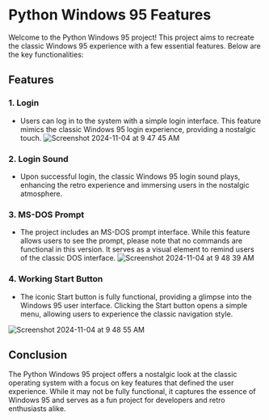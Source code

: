 # Python Windows 95 Features

Welcome to the Python Windows 95 project! This project aims to recreate the classic Windows 95 experience with a few essential features. Below are the key functionalities:

## Features

### 1. Login
- Users can log in to the system with a simple login interface. This feature mimics the classic Windows 95 login experience, providing a nostalgic touch.
![Screenshot 2024-11-04 at 9 47 45 AM](https://github.com/user-attachments/assets/8beb5a52-b363-4d16-91bd-719b4029ca0e)


### 2. Login Sound
- Upon successful login, the classic Windows 95 login sound plays, enhancing the retro experience and immersing users in the nostalgic atmosphere.

### 3. MS-DOS Prompt
- The project includes an MS-DOS prompt interface. While this feature allows users to see the prompt, please note that no commands are functional in this version. It serves as a visual element to remind users of the classic DOS interface.
![Screenshot 2024-11-04 at 9 48 39 AM](https://github.com/user-attachments/assets/86dba53a-ba71-4c43-af98-8d3148239100)


### 4. Working Start Button
- The iconic Start button is fully functional, providing a glimpse into the Windows 95 user interface. Clicking the Start button opens a simple menu, allowing users to experience the classic navigation style.

![Screenshot 2024-11-04 at 9 48 55 AM](https://github.com/user-attachments/assets/e36ccf1e-7784-4bdc-a7b5-9ef56c359905)


## Conclusion
The Python Windows 95 project offers a nostalgic look at the classic operating system with a focus on key features that defined the user experience. While it may not be fully functional, it captures the essence of Windows 95 and serves as a fun project for developers and retro enthusiasts alike.
